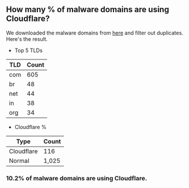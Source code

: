 ## How many % of malware domains are using Cloudflare?


We downloaded the malware domains from [here](https://urlhaus.abuse.ch) and filter out duplicates.
Here's the result.


[//]: # (start replacement)


- Top 5 TLDs

| TLD | Count |
| --- | --- |
| com | 605 |
| br | 48 |
| net | 44 |
| in | 38 |
| org | 34 |


- Cloudflare %

| Type | Count |
| --- | --- |
| Cloudflare | 116 |
| Normal | 1,025 |


### 10.2% of malware domains are using Cloudflare.
